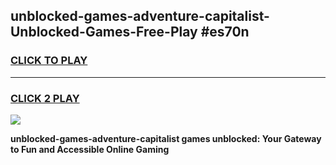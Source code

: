 
## unblocked-games-adventure-capitalist-Unblocked-Games-Free-Play #es70n
<h3>
<a href="https://us.freeplayer.one?title=unblocked-games-adventure-capitalist&ref=9M">CLICK TO PLAY</a></h3>
<hr>

<h3>
<a href="https://us.freeplayer.one?title=unblocked-games-adventure-capitalist&ref=9M">CLICK 2 PLAY</a>
  
</h3>

<a href="https://us.freeplayer.one?title=unblocked-games-adventure-capitalist&ref=9M"><img src="https://clearcache.store/games.png"></a>


**unblocked-games-adventure-capitalist games unblocked: Your Gateway to Fun and Accessible Online Gaming**
